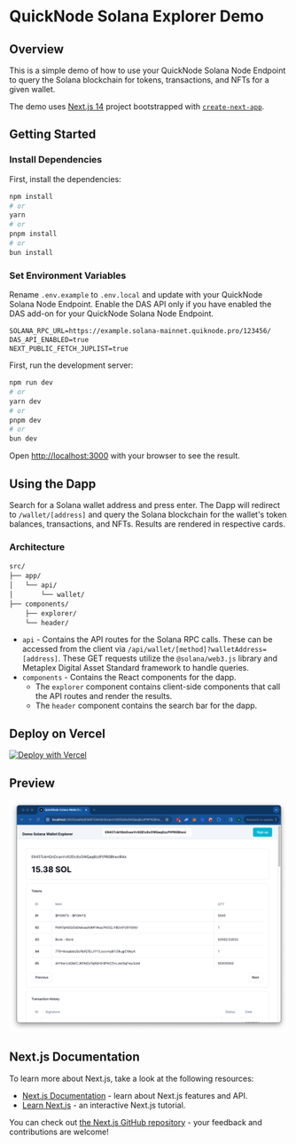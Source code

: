 # QuickNode Solana Explorer Demo

## Overview
This is a simple demo of how to use your QuickNode Solana Node Endpoint to query the Solana blockchain for tokens, transactions, and NFTs for a given wallet.

The demo uses [Next.js 14](https://nextjs.org/) project bootstrapped with [`create-next-app`](https://github.com/vercel/next.js/tree/canary/packages/create-next-app).



## Getting Started

### Install Dependencies

First, install the dependencies:

```bash
npm install
# or
yarn
# or
pnpm install
# or
bun install
```

### Set Environment Variables

Rename `.env.example` to `.env.local` and update with your QuickNode Solana Node Endpoint. Enable the DAS API only if you have enabled the DAS add-on for your QuickNode Solana Node Endpoint.

```env
SOLANA_RPC_URL=https://example.solana-mainnet.quiknode.pro/123456/
DAS_API_ENABLED=true
NEXT_PUBLIC_FETCH_JUPLIST=true
```


First, run the development server:

```bash
npm run dev
# or
yarn dev
# or
pnpm dev
# or
bun dev
```

Open [http://localhost:3000](http://localhost:3000) with your browser to see the result.

## Using the Dapp

Search for a Solana wallet address and press enter. 
The Dapp will redirect to `/wallet/[address]` and query the Solana blockchain for the wallet's token balances, transactions, and NFTs. Results are rendered in respective cards.

### Architecture

```bash
src/
├── app/
│   └── api/
│       └── wallet/
├── components/
    ├── explorer/
    └── header/
```

- `api` - Contains the API routes for the Solana RPC calls. These can be accessed from the client via `/api/wallet/[method]?walletAddress=[address]`. These GET requests utilize the `@solana/web3.js` library and Metaplex Digital Asset Standard framework to handle queries.
- `components` - Contains the React components for the dapp. 
    - The `explorer` component contains client-side components that call the API routes and render the results.
    - The `header` component contains the search bar for the dapp.

## Deploy on Vercel

[![Deploy with Vercel](https://vercel.com/button)](https://vercel.com/new/clone?repository-url=https%3A%2F%2Fgithub.com%2Fquiknode-labs%2Fqn-guide-examples%2Ftree%2Fmain%2Fsample-dapps%2Fsolana-wallet-explorer&env=SOLANA_RPC_URL,DAS_API_ENABLED,NEXT_PUBLIC_FETCH_JUPLIST&envDescription=SOLANA_RPC_URL%3A%20Use%20QuickNode%20Solana%20Mainnet%20Endpoint%20%7C%20DAS_API_ENABLED%20%3D%20true%20if%20DAS%20Add-on%20enabled%20in%20QN%20Dashboard%20%7C%20NEXT_PUBLIC_FETCH_JUPLIST%20%3D%20true%20to%20fetch%20token%20names&envLink=https%3A%2F%2Fdashboard.quicknode.com%2Fendpoints&project-name=starter-solana-explorer&repository-name=starter-solana-explorer&redirect-url=https%3A%2F%2Fdashboard.quicknode.com%2Fendpoints&demo-title=QuickNode%20Starter%20Solana%20Explorer&demo-image=https%3A%2F%2Fgithub.com%2Fquiknode-labs%2Fqn-guide-examples%2Ftree%2Fmain%2Fsample-dapps%2Fsolana-wallet-explorer%2Fpublic%2Fdemo.png)

## Preview 

![Preview](public/demo.png)

## Next.js Documentation

To learn more about Next.js, take a look at the following resources:

- [Next.js Documentation](https://nextjs.org/docs) - learn about Next.js features and API.
- [Learn Next.js](https://nextjs.org/learn) - an interactive Next.js tutorial.

You can check out [the Next.js GitHub repository](https://github.com/vercel/next.js/) - your feedback and contributions are welcome!

